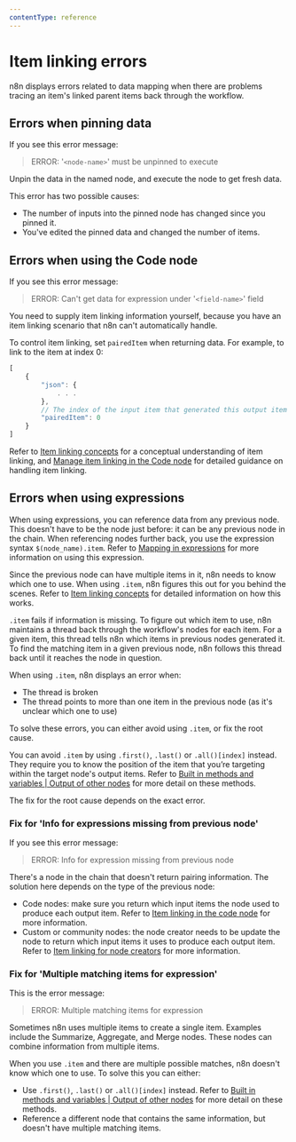 ```yaml
---
contentType: reference
---
```


# Item linking errors

n8n displays errors related to data mapping when there are problems tracing an item's linked parent items back through the workflow.

## Errors when pinning data

If you see this error message:
<!-- vale off -->
> ERROR: '`<node-name>`' must be unpinned to execute
<!-- vale on -->
Unpin the data in the named node, and execute the node to get fresh data.

This error has two possible causes:

* The number of inputs into the pinned node has changed since you pinned it.
* You've edited the pinned data and changed the number of items.


## Errors when using the Code node

If you see this error message:

> ERROR: Can't get data for expression under '`<field-name>`' field

You need to supply item linking information yourself, because you have an item linking scenario that n8n can't automatically handle.

To control item linking, set `pairedItem` when returning data. For example, to link to the item at index 0:

```js
[
	{
		"json": {
			. . . 
		},
		// The index of the input item that generated this output item
		"pairedItem": 0
	}
]
```


Refer to [Item linking concepts](/data/data-mapping/data-item-linking/item-linking-concepts/) for a conceptual understanding of item linking, and [Manage item linking in the Code node](/data/data-mapping/data-item-linking/item-linking-code-node/) for detailed guidance on handling item linking.


## Errors when using expressions

When using expressions, you can reference data from any previous node. This doesn't have to be the node just before: it can be any previous node in the chain. When referencing nodes further back, you use the expression syntax `$(node_name).item`. Refer to [Mapping in expressions](/data/data-mapping/data-mapping-expressions/) for more information on using this expression.

Since the previous node can have multiple items in it, n8n needs to know which one to use. When using `.item`, n8n figures this out for you behind the scenes. Refer to [Item linking concepts](/data/data-mapping/data-item-linking/item-linking-concepts/) for detailed information on how this works.

`.item` fails if information is missing. To figure out which item to use, n8n maintains a thread back through the workflow's nodes for each item. For a given item, this thread tells n8n which items in previous nodes generated it. To find the matching item in a given previous node, n8n follows this thread back until it reaches the node in question.

When using `.item`, n8n displays an error when:

- The thread is broken
- The thread points to more than one item in the previous node (as it's unclear which one to use)

To solve these errors, you can either avoid using `.item`, or fix the root cause.

You can avoid `.item` by using `.first()`, `.last()` or `.all()[index]` instead. They require you to know the position of the item that you’re targeting within the target node's output items. Refer to [Built in methods and variables | Output of other nodes](/code/builtin/output-other-nodes/) for more detail on these methods.

The fix for the root cause depends on the exact error.

### Fix for 'Info for expressions missing from previous node'

If you see this error message:

> ERROR: Info for expression missing from previous node

There's a node in the chain that doesn't return pairing information. The solution here depends on the type of the previous node:

- Code nodes: make sure you return which input items the node used to produce each output item. Refer to [Item linking in the code node](/data/data-mapping/data-item-linking/item-linking-code-node/) for more information.
- Custom or community nodes: the node creator needs to be update the node to return which input items it uses to produce each output item. Refer to [Item linking for node creators](/data/data-mapping/data-item-linking/item-linking-node-building/) for more information.

### Fix for 'Multiple matching items for expression'

This is the error message:

> ERROR: Multiple matching items for expression

Sometimes n8n uses multiple items to create a single item. Examples include the Summarize, Aggregate, and Merge nodes. These nodes can combine information from multiple items.

When you use `.item` and there are multiple possible matches, n8n doesn't know which one to use. To solve this you can either:

- Use `.first()`, `.last()` or `.all()[index]` instead. Refer to [Built in methods and variables | Output of other nodes](/code/builtin/output-other-nodes/) for more detail on these methods.
- Reference a different node that contains the same information, but doesn't have multiple matching items.
